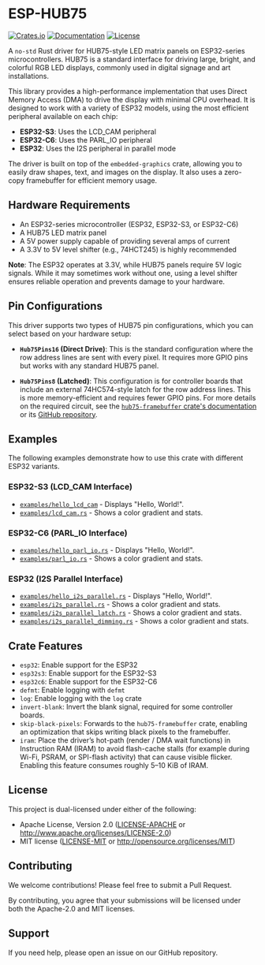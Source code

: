 # ESP-HUB75

[![Crates.io](https://img.shields.io/crates/v/esp-hub75.svg)](https://crates.io/crates/esp-hub75)
[![Documentation](https://docs.rs/esp-hub75/badge.svg)](https://docs.rs/esp-hub75)
[![License](https://img.shields.io/badge/license-MIT%2FApache--2.0-blue.svg)](README.md)

A `no-std` Rust driver for HUB75-style LED matrix panels on ESP32-series
microcontrollers. HUB75 is a standard interface for driving large, bright,
and colorful RGB LED displays, commonly used in digital signage and art
installations.

This library provides a high-performance implementation that uses Direct
Memory Access (DMA) to drive the display with minimal CPU overhead. It is
designed to work with a variety of ESP32 models, using the most efficient
peripheral available on each chip:

- **ESP32-S3**: Uses the LCD_CAM peripheral
- **ESP32-C6**: Uses the PARL_IO peripheral
- **ESP32**: Uses the I2S peripheral in parallel mode

The driver is built on top of the `embedded-graphics` crate, allowing you to
easily draw shapes, text, and images on the display. It also uses a zero-copy
framebuffer for efficient memory usage.

## Hardware Requirements

- An ESP32-series microcontroller (ESP32, ESP32-S3, or ESP32-C6)
- A HUB75 LED matrix panel
- A 5V power supply capable of providing several amps of current
- A 3.3V to 5V level shifter (e.g., 74HCT245) is highly recommended

**Note**: The ESP32 operates at 3.3V, while HUB75 panels require 5V logic
signals. While it may sometimes work without one, using a level shifter
ensures reliable operation and prevents damage to your hardware.

## Pin Configurations

This driver supports two types of HUB75 pin configurations, which you can
select based on your hardware setup:

- **`Hub75Pins16` (Direct Drive)**: This is the standard configuration where
  the row address lines are sent with every pixel. It requires more GPIO
  pins but works with any standard HUB75 panel.

- **`Hub75Pins8` (Latched)**: This configuration is for controller boards that
  include an external 74HC574-style latch for the row address lines. This is
  more memory-efficient and requires fewer GPIO pins. For more details on the
  required circuit, see the [`hub75-framebuffer` crate's documentation](https://crates.io/crates/hub75-framebuffer)
  or its [GitHub repository](https://github.com/liebman/hub75-framebuffer).

## Examples

The following examples demonstrate how to use this crate with different ESP32
variants.

### ESP32-S3 (LCD_CAM Interface)

- [`examples/hello_lcd_cam`](examples/hello_lcd_cam.rs) - Displays "Hello, World!".
- [`examples/lcd_cam.rs`](examples/lcd_cam.rs) - Shows a color gradient and stats.

### ESP32-C6 (PARL_IO Interface)

- [`examples/hello_parl_io.rs`](examples/hello_parl_io.rs) - Displays "Hello, World!".
- [`examples/parl_io.rs`](examples/parl_io.rs) - Shows a color gradient and stats.

### ESP32 (I2S Parallel Interface)

- [`examples/hello_i2s_parallel.rs`](examples/hello_i2s_parallel.rs) - Displays
  "Hello, World!".
- [`examples/i2s_parallel.rs`](examples/i2s_parallel.rs) - Shows a color gradient
  and stats.
- [`examples/i2s_parallel_latch.rs`](examples/i2s_parallel_latch.rs) - Shows a
  color gradient and stats.
- [`examples/i2s_parallel_dimming.rs`](examples/i2s_parallel_dimming.rs) - Shows
  a color gradient and stats.

## Crate Features

- `esp32`: Enable support for the ESP32
- `esp32s3`: Enable support for the ESP32-S3
- `esp32c6`: Enable support for the ESP32-C6
- `defmt`: Enable logging with `defmt`
- `log`: Enable logging with the `log` crate
- `invert-blank`: Invert the blank signal, required for some controller boards.
- `skip-black-pixels`: Forwards to the `hub75-framebuffer` crate, enabling an
  optimization that skips writing black pixels to the framebuffer.
- `iram`: Place the driver’s hot-path (render / DMA wait functions) in
  Instruction RAM (IRAM) to avoid flash-cache stalls (for example during
  Wi-Fi, PSRAM, or SPI-flash activity) that can cause visible flicker.
  Enabling this feature consumes roughly 5–10 KiB of IRAM.

## License

This project is dual-licensed under either of the following:

- Apache License, Version 2.0 ([LICENSE-APACHE](LICENSE-APACHE) or
  <http://www.apache.org/licenses/LICENSE-2.0>)
- MIT license ([LICENSE-MIT](LICENSE-MIT) or <http://opensource.org/licenses/MIT>)

## Contributing

We welcome contributions! Please feel free to submit a Pull Request.

By contributing, you agree that your submissions will be licensed under both
the Apache-2.0 and MIT licenses.

## Support

If you need help, please open an issue on our GitHub repository.
